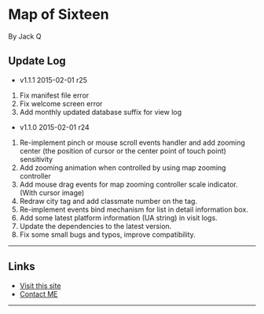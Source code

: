 Map of Sixteen
===
By Jack Q

Update Log
---
* v1.1.1 2015-02-01 r25
1. Fix manifest file error
1. Fix welcome screen error
1. Add monthly updated database suffix for view log

* v1.1.0 2015-02-01 r24
1. Re-implement pinch or mouse scroll events handler and add zooming center
   (the position of cursor or the center point of touch point) sensitivity
1. Add zooming animation when controlled by using map zooming controller
1. Add mouse drag events for map zooming controller scale indicator. (With cursor image)
1. Redraw city tag and add classmate number on the tag.
1. Re-implement events bind mechanism for list in detail information box.
1. Add some latest platform information (UA string) in visit logs.
1. Update the dependencies to the latest version.
1. Fix some small bugs and typos, improve compatibility.

***


Links
---
* [Visit this site](http://16maps.jd-app.com/)
* [Contact ME](mailto:QiaoBo@outlook.com?subject=Feedback%20of%2016MAPS%20)

***